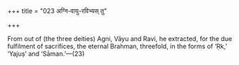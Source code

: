 +++
title = "023 अग्नि-वायु-रविभ्यस् तु"

+++

From out of (the three deities) Agni, Vāyu and Ravi, he extracted, for the due fulfilment of sacrifices, the eternal Brahman, threefold, in the forms of ‘Ṛk,’ ‘Yajuṣ’ and ‘Sāman.’—(23)